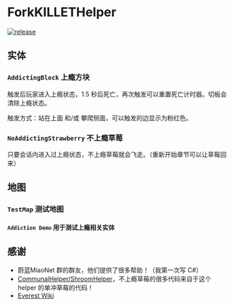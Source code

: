 # ForkKILLETHelper

[![release](https://img.shields.io/github/v/release/ForkKILLET/ForkKILLETHelper)](https://github.com/ForkKILLET/ForkKILLETHelper/releases)

## 实体

### `AddictingBlock` 上瘾方块

触发后玩家进入上瘾状态，1.5 秒后死亡，再次触发可以重置死亡计时器。切板会清除上瘾状态。

触发方式：站在上面 和/或 攀爬侧面，可以触发的边显示为粉红色。

### `NoAddictingStrawberry` 不上瘾草莓

只要会话内进入过上瘾状态，不上瘾草莓就会飞走。（重新开始章节可以让草莓回来）

## 地图

### `TestMap` 测试地图

#### `Addiction Demo` 用于测试上瘾相关实体

## 感谢

- 蔚蓝MiaoNet 群的群友，他们提供了很多帮助！（我第一次写 C#）
- [CommunalHelper/ShroomHelper](https://github.com/CommunalHelper/ShroomHelper/blob/dev/Code/Entities/OneDashWingedStrawberry.cs)，不上瘾草莓的很多代码来自于这个 helper 的单冲草莓的代码！
- [Everest Wiki](https://github.com/EverestAPI/Resources/wiki)

